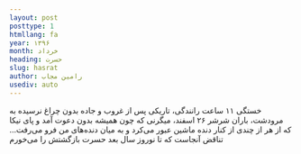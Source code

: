 ```yaml
---
layout: post
posttype: 1
htmllang: fa
year: ۱۳۹۶
month: خرداد
heading: حسرت
slug: hasrat
author: رامین مجاب
usediv: auto
---
```


خستگی ۱۱ ساعت رانندگی، تاریکی پس از غروب و جاده بدون چراغ نرسیده به مرودشت، باران شرشر ۲۶ اسفند، میگرنی که چون همیشه بدون دعوت آمد و پای نیکا که از هر از چندی از کنار دنده ماشین عبور می‌کرد و به میان دنده‌های من فرو می‌رفت... تناقض آنجاست که تا نوروز سال بعد حسرت بازگشتش را می‌خورم